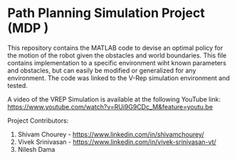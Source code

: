 # Path Planning Simulation Project (MDP )
This repository contains the MATLAB code to devise an optimal policy for the motion of the robot given the obstacles and world boundaries.
This file contains implementation to a specific environment wiht known parameters and obstacles, but can easily be modified or generalized for any environment. The code was linked to the V-Rep simulation environment and tested. 

A video of the VREP Simulation is available at the following YouTube link: \
https://www.youtube.com/watch?v=RUi9G9CDc_M&feature=youtu.be

Project Contributors: 
1. Shivam Chourey - https://www.linkedin.com/in/shivamchourey/ 
2. Vivek Srinivasan - https://www.linkedin.com/in/vivek-srinivasan-vt/ 
3. Nilesh Dama
